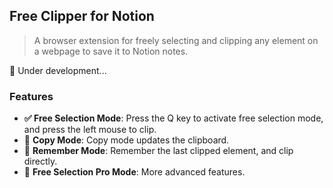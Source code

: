 ## Free Clipper for Notion

> A browser extension for freely selecting and clipping any element on a webpage to save it to Notion notes.

🚧 Under development...

### Features

- **✅ Free Selection Mode**: Press the Q key to activate free selection mode, and press the left mouse to clip.
- 🚧 **Copy Mode**: Copy mode updates the clipboard.
- 🚧 **Remember Mode**: Remember the last clipped element, and clip directly.
- 🚧 **Free Selection Pro Mode**: More advanced features.
